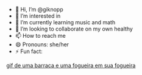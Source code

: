 - 👋 Hi, I’m @giknopp
- 👀 I’m interested in 
- 🌱 I’m currently learning music and math
- 💞️ I’m looking to collaborate on my own healthy
- 📫 How to reach me
- 😄 Pronouns: she/her
- ⚡ Fun fact: 

<!---
giknopp/giknopp is a ✨ special ✨ repository because its `README.md` (this file) appears on your GitHub profile.
You can click the Preview link to take a look at your changes.
--->
[gif de uma barraca e uma fogueira em sua fogueira](https://media.tenor.com/lJW-9bzyO88AAAAM/camping-my-new-home.gif)
